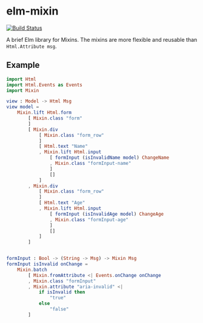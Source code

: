 # elm-mixin

[![Build Status](https://travis-ci.org/arowM/elm-mixin.svg?branch=master)](https://travis-ci.org/arowM/elm-mixin)

A brief Elm library for Mixins. The mixins are more flexible and reusable than `Html.Attribute msg`.

## Example

```elm
import Html
import Html.Events as Events
import Mixin

view : Model -> Html Msg
view model =
    Mixin.lift Html.form
        [ Mixin.class "form"
        ]
        [ Mixin.div
            [ Mixin.class "form_row"
            ]
            [ Html.text "Name"
            , Mixin.lift Html.input
                [ formInput (isInvalidName model) ChangeName
                , Mixin.class "formInput-name"
                ]
                []
            ]
        , Mixin.div
            [ Mixin.class "form_row"
            ]
            [ Html.text "Age"
            , Mixin.lift Html.input
                [ formInput (isInvalidAge model) ChangeAge
                , Mixin.class "formInput-age"
                ]
                []
            ]
        ]


formInput : Bool -> (String -> Msg) -> Mixin Msg
formInput isInvalid onChange =
    Mixin.batch
        [ Mixin.fromAttribute <| Events.onChange onChange
        , Mixin.class "formInput"
        , Mixin.attribute "aria-invalid" <|
            if isInvalid then
                "true"
            else
                "false"
        ]
```
